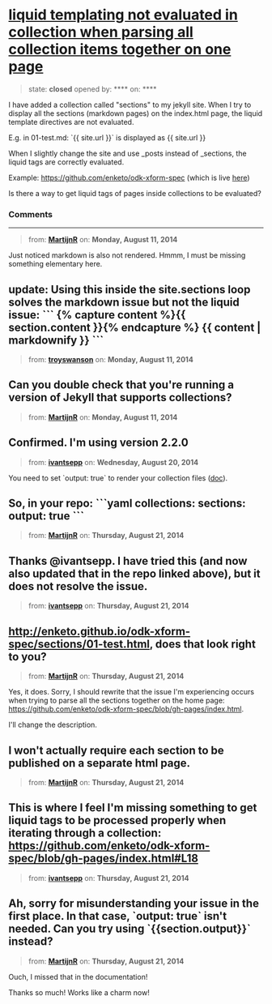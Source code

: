 # [liquid templating not evaluated in collection when parsing all collection items together on one page](https://github.com/jekyll/jekyll-help/issues/118)

> state: **closed** opened by: **** on: ****

I have added a collection called &quot;sections&quot; to my jekyll site. When I try to display all the sections (markdown pages) on the index.html page, the liquid template directives are not evaluated. 

E.g. in 01-test.md:  &#x60;{{ site.url }}&#x60; is displayed as {{ site.url }}

When I slightly change the site and use _posts instead of _sections, the liquid tags are correctly evaluated. 

Example: https://github.com/enketo/odk-xform-spec (which is live [here](http://enketo.github.io/odk-xform-spec/))

Is there a way to get liquid tags of pages inside collections to be evaluated?

### Comments

---
> from: [**MartijnR**](https://github.com/jekyll/jekyll-help/issues/118#issuecomment-51843914) on: **Monday, August 11, 2014**

Just noticed markdown is also not rendered. Hmmm, I must be missing something elementary here.

update:
Using this inside the site.sections loop solves the markdown issue but not the liquid issue:
&#x60;&#x60;&#x60;
{% capture content %}{{ section.content }}{% endcapture %}
{{ content | markdownify }}
&#x60;&#x60;&#x60; 
---
> from: [**troyswanson**](https://github.com/jekyll/jekyll-help/issues/118#issuecomment-51845691) on: **Monday, August 11, 2014**

Can you double check that you&#x27;re running a version of Jekyll that supports collections?
---
> from: [**MartijnR**](https://github.com/jekyll/jekyll-help/issues/118#issuecomment-51846895) on: **Monday, August 11, 2014**

Confirmed. I&#x27;m using version 2.2.0
---
> from: [**ivantsepp**](https://github.com/jekyll/jekyll-help/issues/118#issuecomment-52883992) on: **Wednesday, August 20, 2014**

You need to set &#x60;output: true&#x60; to render your collection files ([doc](http://jekyllrb.com/docs/collections/#step-3-optionally-render-your-collections-documents-into-independent-files)).

So, in your repo:
&#x60;&#x60;&#x60;yaml
collections:
  sections:
    output: true
&#x60;&#x60;&#x60;
---
> from: [**MartijnR**](https://github.com/jekyll/jekyll-help/issues/118#issuecomment-52926203) on: **Thursday, August 21, 2014**

Thanks @ivantsepp. I have tried this (and now also updated that in the repo linked above), but it does not resolve the issue.
---
> from: [**ivantsepp**](https://github.com/jekyll/jekyll-help/issues/118#issuecomment-52926782) on: **Thursday, August 21, 2014**

http://enketo.github.io/odk-xform-spec/sections/01-test.html, does that look right to you?
---
> from: [**MartijnR**](https://github.com/jekyll/jekyll-help/issues/118#issuecomment-52928065) on: **Thursday, August 21, 2014**

Yes, it does.  Sorry, I should rewrite that the issue I&#x27;m experiencing occurs when trying to parse all the sections together on the home page: https://github.com/enketo/odk-xform-spec/blob/gh-pages/index.html. 

I&#x27;ll change the description. 

I won&#x27;t actually require each section to be published on a separate html page.
---
> from: [**MartijnR**](https://github.com/jekyll/jekyll-help/issues/118#issuecomment-52930532) on: **Thursday, August 21, 2014**

This is where I feel I&#x27;m missing something to get liquid tags to be processed properly when iterating through a collection: https://github.com/enketo/odk-xform-spec/blob/gh-pages/index.html#L18
---
> from: [**ivantsepp**](https://github.com/jekyll/jekyll-help/issues/118#issuecomment-52930948) on: **Thursday, August 21, 2014**

Ah, sorry for misunderstanding your issue in the first place. In that case, &#x60;output: true&#x60; isn&#x27;t needed. Can you try using &#x60;{{section.output}}&#x60; instead?
---
> from: [**MartijnR**](https://github.com/jekyll/jekyll-help/issues/118#issuecomment-52932214) on: **Thursday, August 21, 2014**

Ouch, I missed that in the documentation!

Thanks so much! Works like a charm now!
